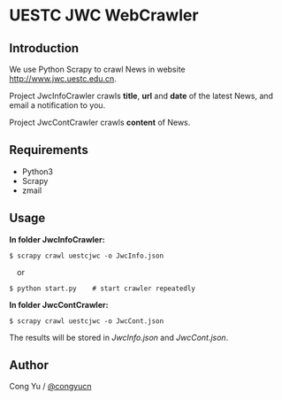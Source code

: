 # UESTC JWC WebCrawler

## Introduction

We use Python Scrapy to crawl News in website <http://www.jwc.uestc.edu.cn>.

Project JwcInfoCrawler crawls **title**, **url** and **date** of the latest News, and email a notification to you.

Project JwcContCrawler crawls **content** of News.

## Requirements

- Python3
- Scrapy
- zmail

## Usage

**In folder JwcInfoCrawler:**
```
$ scrapy crawl uestcjwc -o JwcInfo.json
```
&emsp;or

```
$ python start.py    # start crawler repeatedly
```

**In folder JwcContCrawler:**

```
$ scrapy crawl uestcjwc -o JwcCont.json
```
The results will be stored in *JwcInfo.json* and *JwcCont.json*.

## Author

Cong Yu / [@congyucn](https://congyucn.github.io/)